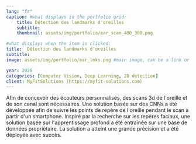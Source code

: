 ```yaml
---
lang: "fr"
caption: #what displays in the portfolio grid:
    title: Détection des landmarks d'oreilles
    subtitle: 
    thumbnail: assets/img/portfolio/ear_scan_400_300.png

#what displays when the item is clicked:
title:  Détection des landmarks d'oreilles
subtitle:
image: assets/img/portfolio/ear_lmks.png #main image, can be a link or a file in assets/img/portfolio

year: 2020
categories: [Computer Vision, Deep Learning, 2D detection]
client: MyFitSolutions (https://myfit-solutions.com)
---
```

Afin de concevoir des écouteurs personnalisés, des scans 3d de l'oreille et de son canal sont nécessaires. Une solution basée sur des CNNs
a été développée afin de suivre les points de repère de l'oreille pendant le scan à partir d'un smartphone. Inspiré par la recherche sur les repères faciaux, une 
solution basée sur l'apprentissage profond a été entraînée sur une base de données propriétaire. La solution a atteint une grande précision 
et a été déployée avec succès.

